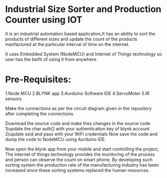 # Industrial Size Sorter and Production Counter using IOT

It is an industrial automation based application,It has an ability to sort the products of different sizes and update the count of the products manfactured at the particular interval of time on the internet.

It uses Embedded System (NodeMCU) and Internet of Things technology so user has the beifit of using it from anywhere.

# Pre-Requisites:
  1.Node MCU
  2.BLYNK app
  3.Aurduino Software IDE
  4.ServoMoter
  5.IR sensors
  
Make the connections as per the circuit diagram given in the repository after completing the connections.

Download the source code and make thes changes in the source code
1)update the char auth[] with your authentication key of blynk account
2)update ssid and pass with your WiFi credentials
Now save the code and dump the code to NodeMCU using Aurduino IDE.

Now open the blynk app from your mobile and start controlling the project, The internet of things technology provides the monitoring of the process and person can observe the count on smart phone. 
By developing such sorting system the production rate of the manufacturing industry has been increased since these sorting systems replaced the human resources.
